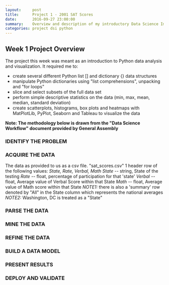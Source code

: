 ```yaml
---
layout:     post
title:      Project 1 - 2001 SAT Scores
date:       2016-09-27 23:00:00
summary:    Overview and description of my introductory Data Science Immersive project
categories: project dsi python
---
```


Week 1 Project Overview
---------------------
The project this week was meant as an introduction to Python data analysis and visualization. It required me to:

*   create several different Python list [] and dictionary {} data structures
*   manipulate Python dictionaries using "list comprehensions", unpacking and "for loops"
*   slice and select subsets of the full data set
*   perform simple descriptive statistics on the data (min, max, mean, median, standard deviation)
*   create scatterplots, histograms, box plots and heatmaps with MatPlotLib, PyPlot, Seaborn and Tableau to visualize the data

**Note: The methodology below is drawn from the "Data Science Workflow" document provided by General Assembly**

### IDENTIFY THE PROBLEM

### ACQUIRE THE DATA
The data as provided to us as a csv file.
"sat_scores.csv"
1 header row of the following values: *State, Rate, Verbal, Math*
*State* -- string, State of the testing
*Rate* -- float, percentage of participation for that 'state'
*Verbal* -- float, Average value of Verbal Score within that State
*Math* -- float, Average value of Math score within that State
*NOTE1:* there is also a 'summary' row denoted by "All" in the State column which represents the national averages
*NOTE2:* Washington, DC is treated as a "State"
### PARSE THE DATA

### MINE THE DATA

### REFINE THE DATA

### BUILD A DATA MODEL

### PRESENT RESULTS

### DEPLOY AND VALIDATE

